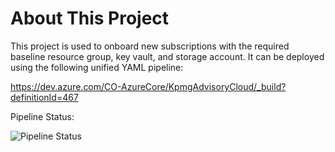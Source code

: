# About This Project

This project is used to onboard new subscriptions with the required baseline resource group, key vault, and storage account.  It can be deployed using the following unified YAML pipeline:

https://dev.azure.com/CO-AzureCore/KpmgAdvisoryCloud/_build?definitionId=467

Pipeline Status:

![Pipeline Status](https://dev.azure.com/CO-AzureCore/KpmgAdvisoryCloud/_apis/build/status/iac-subscription-onboarding?branchName=master)